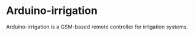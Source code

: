Arduino-irrigation
==================

Arduino-irrigation is a GSM-based remote controller for irrigation systems.

